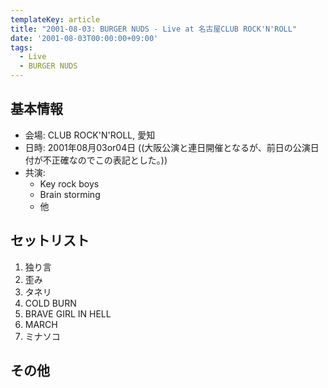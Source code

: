 ```yaml
---
templateKey: article
title: "2001-08-03: BURGER NUDS - Live at 名古屋CLUB ROCK'N'ROLL"
date: '2001-08-03T00:00:00+09:00'
tags:
  - Live
  - BURGER NUDS
---
```

## 基本情報

* 会場: CLUB ROCK'N'ROLL, 愛知
* 日時: 2001年08月03or04日 ((大阪公演と連日開催となるが、前日の公演日付が不正確なのでこの表記とした。))
* 共演:
  * Key rock boys
  * Brain storming
  * 他

## セットリスト

1. 独り言
1. 歪み
1. タネリ
1. COLD BURN
1. BRAVE GIRL IN HELL
1. MARCH
1. ミナソコ

## その他

